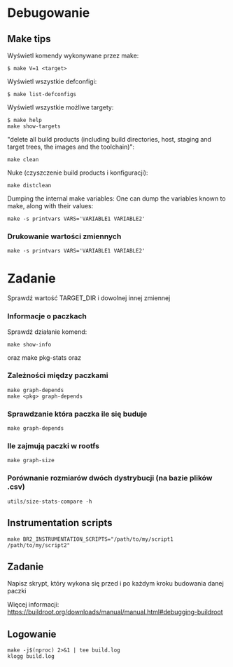 # Debugowanie

## Make tips

Wyświetl komendy wykonywane przez make: 

    $ make V=1 <target>

Wyświetl wszystkie defconfigi: 

    $ make list-defconfigs

Wyświetl wszystkie możliwe targety: 

    $ make help
    make show-targets

"delete all build products (including build directories, host, staging and target trees, the images and the toolchain)":

    make clean

Nuke (czyszczenie build products i konfiguracji):

    make distclean

Dumping the internal make variables: One can dump the variables known to make, along with their values:

    make -s printvars VARS='VARIABLE1 VARIABLE2'

### Drukowanie wartości zmiennych

    make -s printvars VARS='VARIABLE1 VARIABLE2'

# Zadanie

Sprawdź wartość TARGET_DIR i dowolnej innej zmiennej

### Informacje o paczkach

Sprawdź działanie komend:

    make show-info
oraz
    make pkg-stats
oraz

### Zależności między paczkami

    make graph-depends
    make <pkg> graph-depends

### Sprawdzanie która paczka ile się buduje

    make graph-depends

### Ile zajmują paczki w rootfs

    make graph-size

### Porównanie rozmiarów dwóch dystrybucji (na bazie plików .csv)

    utils/size-stats-compare -h

## Instrumentation scripts

    make BR2_INSTRUMENTATION_SCRIPTS="/path/to/my/script1 /path/to/my/script2"

## Zadanie

Napisz skrypt, który wykona się przed i po każdym kroku budowania danej paczki

Więcej informacji: https://buildroot.org/downloads/manual/manual.html#debugging-buildroot 

## Logowanie

    make -j$(nproc) 2>&1 | tee build.log
    klogg build.log